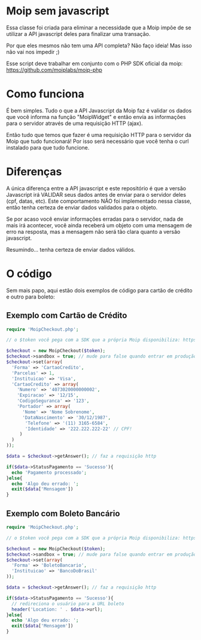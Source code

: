 Moip sem javascript
===

Essa classe foi criada para eliminar a necessidade que a Moip impõe de se utilizar
a API javascript deles para finalizar uma transação.

Por que eles mesmos não tem uma API completa? Não faço ideia! Mas isso não vai nos impedir ;)

Esse script deve trabalhar em conjunto com o PHP SDK oficial da moip: https://github.com/moiplabs/moip-php

Como funciona
===
É bem simples. Tudo o que a API Javascript da Moip faz é validar os dados que
você informa na função "MoipWidget" e então envia as informações para o servidor
através de uma requisição HTTP (ajax).

Então tudo que temos que fazer é uma requisição HTTP para o servidor da Moip que tudo funcionará!
Por isso será necessário que você tenha o curl instalado para que tudo funcione.

Diferenças
===
A única diferença entre a API javascript e este repositório é que a versão Javascript
irá VALIDAR seus dados antes de enviar para o servidor deles (cpf, datas, etc). Este comportamento
NÃO foi implementado nessa classe, então tenha certeza de enviar dados validados
para o objeto.

Se por acaso você enviar informações erradas para o servidor, nada de mais irá acontecer, você
ainda receberá um objeto com uma mensagem de erro na resposta, mas a mensagem não será
tão clara quanto a versão javascript.

Resumindo... tenha certeza de enviar dados válidos.

O código
===

Sem mais papo, aqui estão dois exemplos de código para cartão de crédito e outro para boleto:

Exemplo com Cartão de Crédito
-------
```php
require 'MoipCheckout.php';

// o $token você pega com a SDK que a própria Moip disponibiliza: https://github.com/moiplabs/moip-php

$checkout = new MoipCheckout($token);
$checkout->sandbox = true; // mude para false quando entrar em produção
$checkout->set(array(
  'Forma' => 'CartaoCredito',
  'Parcelas' => 1,
  'Instituicao' => 'Visa',
  'CartaoCredito' => array(
    'Numero' => '4073020000000002',
    'Expiracao' => '12/15',
    'CodigoSeguranca' => '123',
    'Portador' => array(
      'Nome' => 'Nome Sobrenome',
      'DataNascimento' => '30/12/1987',
       'Telefone' => '(11) 3165-6584',
       'Identidade' => '222.222.222-22' // CPF!
     )
  )
));

$data = $checkout->getAnswer(); // faz a requisição http

if($data->StatusPagamento == 'Sucesso'){
  echo 'Pagamento processado';
}else{
  echo 'Algo deu errado: ';
  exit($data['Mensagem'])
}
```


Exemplo com Boleto Bancário
-------
```php
require 'MoipCheckout.php';

// o $token você pega com a SDK que a própria Moip disponibiliza: https://github.com/moiplabs/moip-php

$checkout = new MoipCheckout($token);
$checkout->sandbox = true; // mude para false quando entrar em produção
$checkout->set(array(
  'Forma' => 'BoletoBancario',
  'Instituicao' => 'BancoDoBrasil'
));

$data = $checkout->getAnswer(); // faz a requisição http

if($data->StatusPagamento == 'Sucesso'){
  // redireciona o usuário para a URL boleto
  header('Location: ' . $data->url);
}else{
  echo 'Algo deu errado: ';
  exit($data['Mensagem'])
}
```
